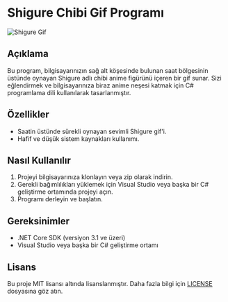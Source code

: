 # Shigure Chibi  Gif Programı

![Shigure Gif](shigure.gif)

## Açıklama

Bu program, bilgisayarınızın sağ alt köşesinde bulunan saat bölgesinin üstünde oynayan Shigure adlı chibi anime figürünü içeren bir gif sunar. Sizi eğlendirmek ve bilgisayarınıza biraz anime neşesi katmak için C# programlama dili kullanılarak tasarlanmıştır.

## Özellikler

- Saatin üstünde sürekli oynayan sevimli Shigure gif'i.
- Hafif ve düşük sistem kaynakları kullanımı.


## Nasıl Kullanılır

1. Projeyi bilgisayarınıza klonlayın veya zip olarak indirin.
2. Gerekli bağımlılıkları yüklemek için Visual Studio veya başka bir C# geliştirme ortamında projeyi açın.
3. Programı derleyin ve başlatın.

## Gereksinimler

- .NET Core SDK (versiyon 3.1 ve üzeri)
- Visual Studio veya başka bir C# geliştirme ortamı


## Lisans

Bu proje MIT lisansı altında lisanslanmıştır. Daha fazla bilgi için [LICENSE](LICENSE) dosyasına göz atın.
